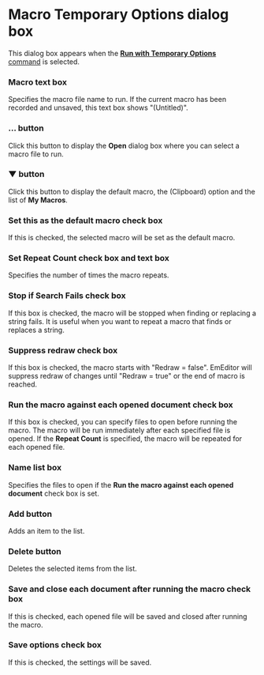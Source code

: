 # Macro Temporary Options dialog box

This dialog box appears when the
[**Run with Temporary Options** \
command](../../cmd/macros/macro_run_options) is selected.

### Macro text box

Specifies the macro file name to run. If the current macro has been recorded and unsaved, this text box shows "(Untitled)".

### ... button

Click this button to display the **Open** dialog box where you can select a macro file to run.

### ▼ button

Click this button to display the default macro, the (Clipboard) option and the list of **My Macros**.

### Set this as the default macro check box

If this is checked, the selected macro will be set as the default macro.

### Set Repeat Count check box and text box

Specifies the number of times the macro repeats.

### Stop if Search Fails check box

If this box is checked, the macro will be stopped when finding or replacing a string
fails. It is useful when you want to repeat a macro that finds or replaces a
string.

### Suppress redraw check box

If this box is checked, the macro starts with "Redraw = false". EmEditor will suppress redraw of changes until "Redraw = true" or the end of macro is reached.

### Run the macro against each opened document check box

If this box is checked, you can specify files to open before running the macro. The macro will be run immediately after each specified file is opened. If the **Repeat Count** is specified, the macro will be repeated for each opened file.

### Name list box

Specifies the files to open if the **Run the macro against each opened document** check box is set.

### Add button

Adds an item to the list.

### Delete button

Deletes the selected items from the list.

### Save and close each document after running the macro check box

If this is checked, each opened file will be saved and closed after running the macro.

### Save options check box

If this is checked, the settings will be saved.

